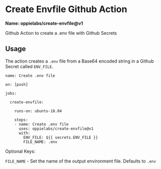# Create Envfile Github Action

**Name: oppielabs/create-envfile@v1**

Github Action to create a .env file with Github Secrets

## Usage

The action creates a `.env` file from a Base64 encoded string in a Github Secret called `ENV_FILE`.

```
name: Create .env file

on: [push]

jobs:

  create-envfile:
 
    runs-on: ubuntu-18.04
 
    steps:
    - name: Create .env file
      uses: oppielabs/create-envfile@v1
      with:
        ENV_FILE: ${{ secrets.ENV_FILE }}
        FILE_NAME: .env
```

Optional Keys:

`FILE_NAME` - Set the name of the output environment file. Defaults to `.env`